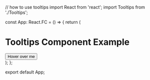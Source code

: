 // how to use tooltips
import React from 'react';
import Tooltips from './Tooltips';

const App: React.FC = () => {
  return (
    <div>
      <h1>Tooltips Component Example</h1>
      <Tooltips text="This is a tooltip" position="top">
        <button>Hover over me</button>
      </Tooltips>
    </div>
  );
};

export default App;
